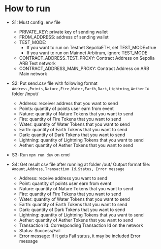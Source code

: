 # How to run
- S1: Must config .env file
  + PRIVATE_KEY: private key of sending wallet
  + FROM_ADDRESS: address of sending wallet
  + TEST_MODE: 
    + If you want to run on Testnet SepoliaETH, set TEST_MODE=true
    + If you want to run on Mainnet Arbitrum, ignore TEST_MODE
  + CONTRACT_ADDRESS_TEST_PROXY: Contract Address on Sepolia ARB Test network
  + CONTRACT_ADDRESS_MAIN_PROXY: Contract Address on ARB Main network

- S2: Put send.csv file with following format `Address,Points,Nature,Fire,Water,Earth,Dark,Lightning,Aether` to folder /input/
  + Address: receiver address that you want to send
  + Points: quantity of points user earn from event
  + Nature: quantity of Nature Tokens that you want to send
  + Fire: quantity of Fire Tokens that you want to send
  + Water: quantity of Water Tokens that you want to send
  + Earth: quantity of Earth Tokens that you want to send
  + Dark: quantity of Dark Tokens that you want to send
  + Lightning: quantity of Lightning Tokens that you want to send
  + Aether: quantity of Aether Tokens that you want to send

- S3: Run `npm run dev` on cmd

- S4: Get result csv file after running at folder /out/
Output format file: `Amount,Address,Transaction Id,Status, Error message`
  + Address: receive address you want to send
  + Point: quantity of points user earn from event
  + Nature: quantity of Nature Tokens that you want to send
  + Fire: quantity of Fire Tokens that you want to send
  + Water: quantity of Water Tokens that you want to send
  + Earth: quantity of Earth Tokens that you want to send
  + Dark: quantity of Dark Tokens that you want to send
  + Lightning: quantity of Lightning Tokens that you want to send
  + Aether: quantity of Aether Tokens that you want to send
  + Transaction Id: Corresponding Transaction Id on the network
  + Status: Success/Fail
  + Error message: If it gets Fail status, it may be included Error message
